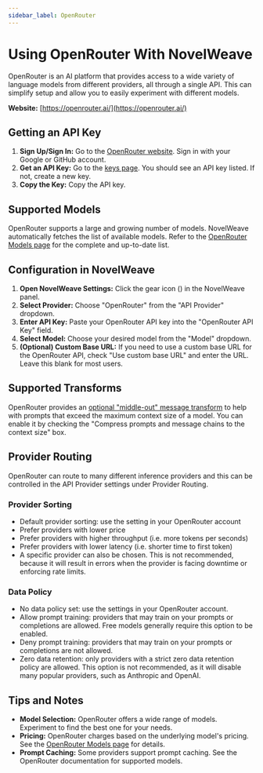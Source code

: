 ```yaml
---
sidebar_label: OpenRouter
---
```


# Using OpenRouter With NovelWeave

OpenRouter is an AI platform that provides access to a wide variety of language models from different providers, all through a single API. This can simplify setup and allow you to easily experiment with different models.

**Website:** [https://openrouter.ai/](https://openrouter.ai/)

## Getting an API Key

1.  **Sign Up/Sign In:** Go to the [OpenRouter website](https://openrouter.ai/). Sign in with your Google or GitHub account.
2.  **Get an API Key:** Go to the [keys page](https://openrouter.ai/keys). You should see an API key listed. If not, create a new key.
3.  **Copy the Key:** Copy the API key.

## Supported Models

OpenRouter supports a large and growing number of models. NovelWeave automatically fetches the list of available models. Refer to the [OpenRouter Models page](https://openrouter.ai/models) for the complete and up-to-date list.

## Configuration in NovelWeave

1.  **Open NovelWeave Settings:** Click the gear icon (<Codicon name="gear" />) in the NovelWeave panel.
2.  **Select Provider:** Choose "OpenRouter" from the "API Provider" dropdown.
3.  **Enter API Key:** Paste your OpenRouter API key into the "OpenRouter API Key" field.
4.  **Select Model:** Choose your desired model from the "Model" dropdown.
5.  **(Optional) Custom Base URL:** If you need to use a custom base URL for the OpenRouter API, check "Use custom base URL" and enter the URL. Leave this blank for most users.

## Supported Transforms

OpenRouter provides an [optional "middle-out" message transform](https://openrouter.ai/docs/features/message-transforms) to help with prompts that exceed the maximum context size of a model. You can enable it by checking the "Compress prompts and message chains to the context size" box.

## Provider Routing

OpenRouter can route to many different inference providers and this can be controlled in the API Provider settings under Provider Routing.

### Provider Sorting

- Default provider sorting: use the setting in your OpenRouter account
- Prefer providers with lower price
- Prefer providers with higher throughput (i.e. more tokens per seconds)
- Prefer providers with lower latency (i.e. shorter time to first token)
- A specific provider can also be chosen. This is not recommended, because it will result in errors when the provider is facing downtime or enforcing rate limits.

### Data Policy

- No data policy set: use the settings in your OpenRouter account.
- Allow prompt training: providers that may train on your prompts or completions are allowed. Free models generally require this option to be enabled.
- Deny prompt training: providers that may train on your prompts or completions are not allowed.
- Zero data retention: only providers with a strict zero data retention policy are allowed. This option is not recommended, as it will disable many popular providers, such as Anthropic and OpenAI.

## Tips and Notes

- **Model Selection:** OpenRouter offers a wide range of models. Experiment to find the best one for your needs.
- **Pricing:** OpenRouter charges based on the underlying model's pricing. See the [OpenRouter Models page](https://openrouter.ai/models) for details.
- **Prompt Caching:** Some providers support prompt caching. See the OpenRouter documentation for supported models.
